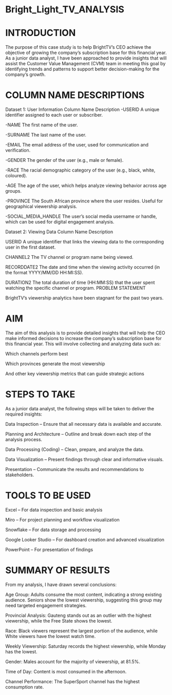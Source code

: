 # Bright_Light_TV_ANALYSIS
# INTRODUCTION

The purpose of this case study is to help BrightTV’s CEO achieve the objective of growing the company’s subscription base for this financial year. As a junior data analyst, I have been approached to provide insights that will assist the Customer Value Management (CVM) team in meeting this goal by identifying trends and patterns to support better decision-making for the company’s growth.

# COLUMN NAME DESCRIPTIONS
Dataset 1: User Information
Column Name	Description
-USERID	A unique identifier assigned to each user or subscriber.

-NAME	The first name of the user.

-SURNAME	The last name of the user.

-EMAIL	The email address of the user, used for communication and verification.

-GENDER	The gender of the user (e.g., male or female).

-RACE	The racial demographic category of the user (e.g., black, white, coloured).

-AGE	The age of the user, which helps analyze viewing behavior across age groups.

-PROVINCE	The South African province where the user resides. Useful for geographical viewership analysis.

-SOCIAL_MEDIA_HANDLE	The user’s social media username or handle, which can be used for digital engagement analysis.

Dataset 2: Viewing Data
Column Name	Description

USERID	A unique identifier that links the viewing data to the corresponding user in the first dataset.

CHANNEL2	The TV channel or program name being viewed.

RECORDDATE2	The date and time when the viewing activity occurred (in the format YYYY/MM/DD HH:MI:SS).

DURATION2	The total duration of time (HH:MM:SS) that the user spent watching the specific channel or program.
PROBLEM STATEMENT

BrightTV’s viewership analytics have been stagnant for the past two years.

# AIM

The aim of this analysis is to provide detailed insights that will help the CEO make informed decisions to increase the company’s subscription base for this financial year. This will involve collecting and analyzing data such as:

Which channels perform best

Which provinces generate the most viewership

And other key viewership metrics that can guide strategic actions

# STEPS TO TAKE

As a junior data analyst, the following steps will be taken to deliver the required insights:

Data Inspection – Ensure that all necessary data is available and accurate.

Planning and Architecture – Outline and break down each step of the analysis process.

Data Processing (Coding) – Clean, prepare, and analyze the data.

Data Visualization – Present findings through clear and informative visuals.

Presentation – Communicate the results and recommendations to stakeholders.

# TOOLS TO BE USED

Excel – For data inspection and basic analysis

Miro – For project planning and workflow visualization

Snowflake – For data storage and processing

Google Looker Studio – For dashboard creation and advanced visualization

PowerPoint – For presentation of findings

# SUMMARY OF RESULTS

From my analysis, I have drawn several conclusions:

Age Group: Adults consume the most content, indicating a strong existing audience. Seniors show the lowest viewership, suggesting this group may need targeted engagement strategies.

Provincial Analysis: Gauteng stands out as an outlier with the highest viewership, while the Free State shows the lowest.

Race: Black viewers represent the largest portion of the audience, while White viewers have the lowest watch time.

Weekly Viewership: Saturday records the highest viewership, while Monday has the lowest.

Gender: Males account for the majority of viewership, at 81.5%.

Time of Day: Content is most consumed in the afternoon.

Channel Performance: The SuperSport channel has the highest consumption rate.

